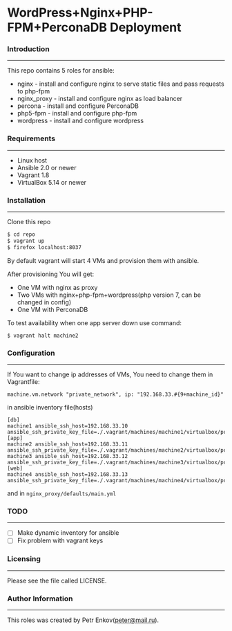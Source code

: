 # WordPress+Nginx+PHP-FPM+PerconaDB Deployment

### Introduction
---
This repo contains 5 roles for ansible:

- nginx - install and configure nginx to serve static files and pass requests to php-fpm
- nginx_proxy - install and configure nginx as load balancer
- percona - install and configure PerconaDB
- php5-fpm - install and configure php-fpm
- wordpress - install and configure wordpress

### Requirements
---
- Linux host
- Ansible 2.0 or newer
- Vagrant 1.8
- VirtualBox 5.14 or newer

### Installation
---
Clone this repo
```sh
$ cd repo
$ vagrant up
$ firefox localhost:8037
```
By default vagrant will start 4 VMs and provision them with ansible.

After provisioning You will get:

- One VM with nginx as proxy
- Two VMs with nginx+php-fpm+wordpress(php version 7, can be changed in config)
- One VM with PerconaDB

To test availability when one app server down use command:

```
$ vagrant halt machine2
```

### Configuration
---

If You want to change ip addresses of VMs, You need to change them in Vagrantfile:

```
machine.vm.network "private_network", ip: "192.168.33.#{9+machine_id}"
```

in ansible inventory file(hosts)

```
[db]
machine1 ansible_ssh_host=192.168.33.10 ansible_ssh_private_key_file=./.vagrant/machines/machine1/virtualbox/private_key
[app]
machine2 ansible_ssh_host=192.168.33.11 ansible_ssh_private_key_file=./.vagrant/machines/machine2/virtualbox/private_key
machine3 ansible_ssh_host=192.168.33.12 ansible_ssh_private_key_file=./.vagrant/machines/machine3/virtualbox/private_key
[web]
machine4 ansible_ssh_host=192.168.33.13 ansible_ssh_private_key_file=./.vagrant/machines/machine4/virtualbox/private_key
```
and in ```nginx_proxy/defaults/main.yml```


### TODO
---
- [ ] Make dynamic inventory for ansible
- [ ] Fix problem with vagrant keys

### Licensing
---
Please see the file called LICENSE.

### Author Information
---
This roles was created by Petr Enkov(peter@mail.ru).
